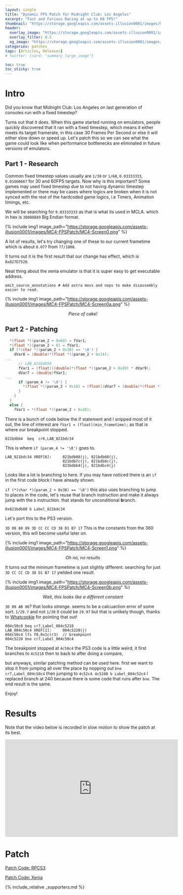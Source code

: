 ```yaml
---
layout: single
title: "Dynamic FPS Patch for Midnight Club: Los Angeles"
excerpt: "Fast and Furious Racing at up-to 60 FPS!"
thumbnail: "https://storage.googleapis.com/assets-illusion0001/images/MC4-FPSPatch/MC4-Thumbnail-0.jpg"
header:
  overlay_image: "https://storage.googleapis.com/assets-illusion0001/images/MC4-FPSPatch/MC4-Thumbnail-0.jpg"
  overlay_filter: 0.5
  og_image: "https://storage.googleapis.com/assets-illusion0001/images/MC4-FPSPatch/MC4-Thumbnail.jpg"
categories: patches
tags: [Articles, Releases]
# twitter: {card: "summary_large_image"}

toc: true
toc_sticky: true
---
```



# Intro

Did you know that Midnight Club: Los Angeles on last generation of consoles run with a fixed timestep?

Turns out that it does. When this game started running on emulators, people quickly discovered that it ran with a fixed timestep, which means it either meets its target framerate, in this case 30 Frames Per Second or else it will either slow down or speed up. Let's patch this so we can see what the game could look like when performance bottlenecks are eliminated in future versions of emulators.

## Part 1 - Research

Common fixed timestep values usually are `1/30` or `1/60`, `0.03333333`, `0.01666667` for 30 and 60FPS targets. Now why is this important? Some games may used fixed timestep due to not having dynamic timestep implemented or there may be cases where logics are broken when it is not synced with the rest of the hardcoded game logics, i.e Timers, Animation timings, etc.

We will be searching for `0.03333333` as that is what its used in MCLA. which in hex is `3D088889` Big Endian format.

{% include img1 image_path="https://storage.googleapis.com/assets-illusion0001/images/MC4-FPSPatch/MC4-Screen0.png" %}

A lot of results, let's try changing one of these to our current frametime which is about `0.077` from `77/1000`.

It turns out it is the first result that our change has effect, which is `0x827D7520`.

Neat thing about the xenia emulator is that it is super easy to get executable address.

`emit_source_annotations # Add extra movs and nops to make disassembly easier to read.`

{% include img1 image_path="https://storage.googleapis.com/assets-illusion0001/images/MC4-FPSPatch/MC4-Screen0a.png" %}

<div align=center>
<em>Piece of cake!</em>
</div>

## Part 2 - Patching

```cpp
  *(float *)(param_2 + 0x68) = fVar1;
  *(float *)(param_2 + 8) = fVar1;
  if (*(char *)(param_2 + 0x38) == '\0') {
    dVar8 = (double)*(float *)(param_2 + 0x14);
...
      // LAB_821bdb90
      fVar1 = (float)((double)*(float *)(param_2 + 0x20) * dVar9);
      dVar7 = (double)fVar1;
...
      if (param_4 != '\0') {
        *(float *)(param_2 + 0x18) = (float)(dVar7 + (double)*(float *)(param_2 + 0x18));
      }
    }
  }
  else {
    fVar1 = *(float *)(param_2 + 0x20);
```

There is a bunch of code below the if statement and I snipped most of it out, the line of interest are `fVar1 = (float)(min_frametime);` as that is where our breakpoint stopped.

`821bdbb4  beq  cr6,LAB_821bdc34`

This is where `if (param_4 != '\0')` goes to.

```
LAB_821bdc34 XREF[6]:     821bdb08(j), 821bdb68(j),
                          821bdb7c(j), 821bdb8c(j),
                          821bdbb4(j), 821bdbc4(j)
```

Looks like a lot is branching to here. If you may have noticed there is an `if` in the first code block I have already shown.

`if (*(char *)(param_2 + 0x38) == '\0')` this also uses branching to jump to places in the code, let's reuse that branch instruction and make it always jump with the `b` instruction. that stands for unconditional **b**ranch. 

`0x821bdb08 b Label_821bdc34`

Let's port this to the PS3 version.

`3D 08 88 89 3D CC CC CD 38 D1 B7 17` This is the constants from the 360 version, this will become useful later on.

{% include img1 image_path="https://storage.googleapis.com/assets-illusion0001/images/MC4-FPSPatch/MC4-Screen1.png" %}

<div align=center>
<em>Oh no, no results</em>
</div>

It turns out the mininum frametime is just slightly different. searching for just `3D CC CC CD 38 D1 B7 17` yielded one result.

{% include img1 image_path="https://storage.googleapis.com/assets-illusion0001/images/MC4-FPSPatch/MC4-Screen0b.png" %}

<div align=center>
<em>Wait, this looks like a different constant</em>
</div>

`3D 08 AB 86`? that looks *strange*. seems to be a calcuaction error of some sort. `1/29.7` and not `1/30` it could be `29.97` but that is unlikely though, thanks to [Whatcookie](https://github.com/Whatcookie) for pointing that out!

```
004c50c0 beq cr7,Label_004c5218
LAB_004c50c4 XREF[1]:     004c5220(j)
004c50c4 lfs f0,0x1c(r3)  // breakpoint
004c5220 bne cr7,Label_004c50c4
```

The breakpoint stopped at `4c50c4` the PS3 code is a little weird, it first branches to `4c5218` then to back to after doing a compare,

but anyways, similar patching method can be used here. first we want to stop it from jumping all over the place by nopping out `bne cr7,Label_004c50c4` then jumping to `4c52c4`. `4c5240 b Label_004c52c4` I replaced branch at 240 because there is some code that runs after `bne`. The end result is the same.

Enjoy!

# Results

Note that the video below is recorded in slow motion to show the patch at its best.

<div align="center" class="responsive-video-container">
<iframe width="560" height="315" src="https://www.youtube.com/embed/4vjIctNwu8A" title="YouTube video player" frameborder="0" allow="accelerometer; autoplay; clipboard-write; encrypted-media; gyroscope; picture-in-picture" allowfullscreen></iframe>
</div>

# Patch

<a href="https://wiki.rpcs3.net/index.php?title=Midnight_Club:_Los_Angeles#Patches" class="button" role="button"><i class='fas fa-download'></i> Patch Code: RPCS3</a>

<a href="https://github.com/xenia-canary/game-patches/blob/main/patches/545407F8%20-%20Midnight%20Club%20Los%20Angeles.patch" class="button" role="button"><i class='fas fa-download'></i> Patch Code: Xenia</a>

{% include_relative _supporters.md %}
